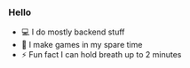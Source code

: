 ### Hello

- 💻 I do mostly backend stuff
- 🔭 I make games in my spare time
- ⚡ Fun fact I can hold breath up to 2 minutes

